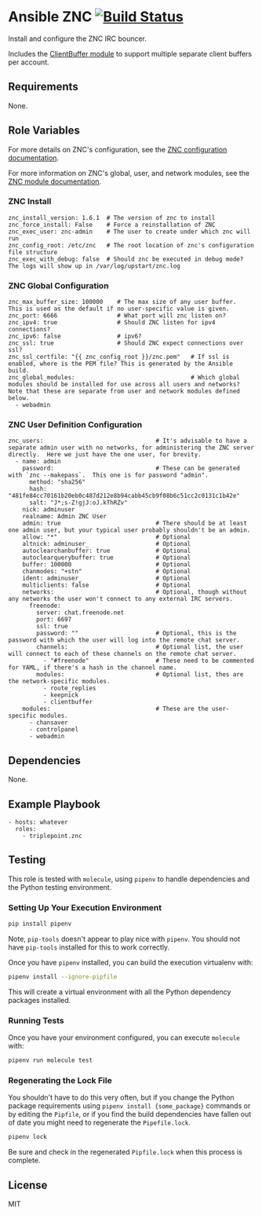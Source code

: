 # Ansible ZNC [![Build Status](https://travis-ci.org/triplepoint/ansible-znc.svg?branch=master)](https://travis-ci.org/triplepoint/ansible-znc)
Install and configure the ZNC IRC bouncer.

Includes the [ClientBuffer module](http://wiki.znc.in/Clientbuffer) to support multiple separate client buffers per account.

## Requirements
None.

## Role Variables
For more details on ZNC's configuration, see the [ZNC configuration documentation](http://wiki.znc.in/Configuration).

For more information on ZNC's global, user, and network modules, see the [ZNC module documentation](http://wiki.znc.in/Modules).

### ZNC Install
```
znc_install_version: 1.6.1  # The version of znc to install
znc_force_install: False    # Force a reinstallation of ZNC
znc_exec_user: znc-admin    # The user to create under which znc will run
znc_config_root: /etc/znc   # The root location of znc's configuration file structure
znc_exec_with_debug: false  # Should znc be executed in debug mode?  The logs will show up in /var/log/upstart/znc.log
```

### ZNC Global Configuration
```
znc_max_buffer_size: 100000    # The max size of any user buffer.  This is used as the default if no user-specific value is given.
znc_port: 6666                 # What port will znc listen on?
znc_ipv4: true                 # Should ZNC listen for ipv4 connections?
znc_ipv6: false                # ipv6?
znc_ssl: true                  # Should ZNC expect connections over ssl?
znc_ssl_certfile: "{{ znc_config_root }}/znc.pem"   # If ssl is enabled, where is the PEM file? This is generated by the Ansible build.
znc_global_modules:                                 # Which global modules should be installed for use across all users and networks?  Note that these are separate from user and network modules defined below.
  - webadmin
```

### ZNC User Definition Configuration
```
znc_users:                                # It's advisable to have a separate admin user with no networks, for administering the ZNC server directly.  Here we just have the one user, for brevity.
  - name: admin
    password:                             # These can be generated with `znc --makepass`.  This one is for password "admin".
      method: "sha256"
      hash: "481fe84cc70161b20eb0c487d212e8b94cabb45cb9f08b6c51cc2c0131c1b42e"
      salt: "J*;s-Z!gjJ:oJ.kThRZv"
    nick: adminuser
    realname: Admin ZNC User
    admin: true                           # There should be at least one admin user, but your typical user probably shouldn't be an admin.
    allow: "*"                            # Optional
    altnick: adminuser_                   # Optional
    autoclearchanbuffer: true             # Optional
    autoclearquerybuffer: true            # Optional
    buffer: 100000                        # Optional
    chanmodes: "+stn"                     # Optional
    ident: adminuser_                     # Optional
    multiclients: false                   # Optional
    networks:                             # Optional, though without any networks the user won't connect to any external IRC servers.
      freenode:
        server: chat.freenode.net
        port: 6697
        ssl: true
        password: ""                      # Optional, this is the password with which the user will log into the remote chat server.
        channels:                         # Optional list, the user will connect to each of these channels on the remote chat server.
          - "#freenode"                   # These need to be commented for YAML, if there's a hash in the channel name.
        modules:                          # Optional list, thes are the network-specific modules.
          - route_replies
          - keepnick
          - clientbuffer
    modules:                              # These are the user-specific modules.
      - chansaver
      - controlpanel
      - webadmin
```

## Dependencies
None.

## Example Playbook
    - hosts: whatever
      roles:
        - triplepoint.znc

## Testing
This role is tested with `molecule`, using `pipenv` to handle dependencies and the Python testing environment.

### Setting Up Your Execution Environment
``` sh
pip install pipenv
```
Note, `pip-tools` doesn't appear to play nice with `pipenv`.  You should not have `pip-tools` installed for this to work correctly.

Once you have `pipenv` installed, you can build the execution virtualenv with:
``` sh
pipenv install --ignore-pipfile
```
This will create a virtual environment with all the Python dependency packages installed.

### Running Tests
Once you have your environment configured, you can execute `molecule` with:
``` sh
pipenv run molecule test
```

### Regenerating the Lock File
You shouldn't have to do this very often, but if you change the Python package requirements using `pipenv install {some_package}` commands or by editing the `Pipfile`, or if you find the build dependencies have fallen out of date you might need to regenerate the `Pipefile.lock`.
``` sh
pipenv lock
```
Be sure and check in the regenerated `Pipfile.lock` when this process is complete.

## License
MIT
